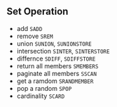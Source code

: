 ## Set Operation

- add `SADD`
- remove `SREM`
- union `SUNION`, `SUNIONSTORE`
- intersection `SINTER`, `SINTERSTORE`
- differnce `SDIFF`, `SDIFFSTORE`
- return all members `SMEMBERS`
- paginate all members `SSCAN`
- get a ramdom `SRANDMEMBER`
- pop a random `SPOP`
- cardinality `SCARD`
